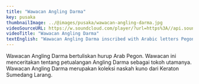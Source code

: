 ```yaml
---
title: "Wawacan Angling Darma"
key: pusaka
thumbnailImage: ../@images/pusaka/wawacan-angling-darma.jpg
videoSourceURL: https://w.soundcloud.com/player/?url=https%3A//api.soundcloud.com/tracks/1171310272&color=%23ff5500&auto_play=true&hide_related=false&show_comments=true&show_user=true&show_reposts=false&show_teaser=true
videoTitle: "Wawacan Angling Darma"
textEnglish: "Wawacan Angling Darma inscribed with Arabic letters Pegon. This Wawacan tells about the adventures of Angling Darma as the main character. Wawacan Angling Darma is a collection of ancient manuscripts from the Sumedang Larang Palace."
---
```


Wawacan Angling Darma bertuliskan hurup Arab Pegon. Wawacan ini menceritakan tentang petualangan Angling Darma sebagai tokoh utamanya. Wawacan Angling Darma merupakan koleksi naskah kuno dari Keraton Sumedang Larang.